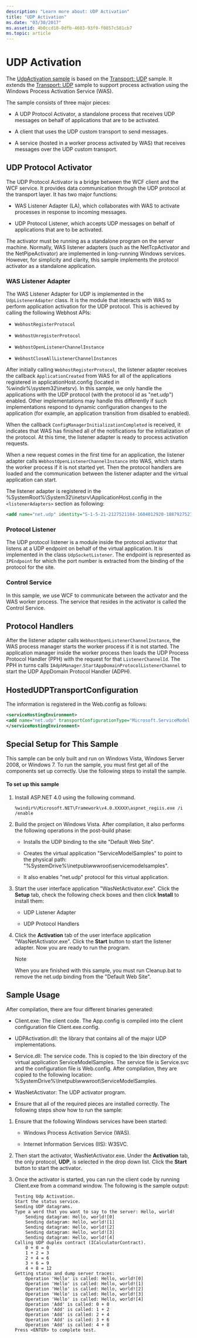 ```yaml
---
description: "Learn more about: UDP Activation"
title: "UDP Activation"
ms.date: "03/30/2017"
ms.assetid: 4b0ccd10-0dfb-4603-93f9-f0857c581cb7
ms.topic: article
---
```

# UDP Activation

The [UdpActivation sample](https://github.com/dotnet/samples/tree/main/framework/wcf) is based on the [Transport: UDP](transport-udp.md) sample. It extends the [Transport: UDP](transport-udp.md) sample to support process activation using the Windows Process Activation Service (WAS).

The sample consists of three major pieces:

- A UDP Protocol Activator, a standalone process that receives UDP messages on behalf of applications that are to be activated.

- A client that uses the UDP custom transport to send messages.

- A service (hosted in a worker process activated by WAS) that receives messages over the UDP custom transport.

## UDP Protocol Activator

The UDP Protocol Activator is a bridge between the WCF client and the WCF service. It provides data communication through the UDP protocol at the transport layer. It has two major functions:

- WAS Listener Adapter (LA), which collaborates with WAS to activate processes in response to incoming messages.

- UDP Protocol Listener, which accepts UDP messages on behalf of applications that are to be activated.

The activator must be running as a standalone program on the server machine. Normally, WAS listener adapters (such as the NetTcpActivator and the NetPipeActivator) are implemented in long-running Windows services. However, for simplicity and clarity, this sample implements the protocol activator as a standalone application.

### WAS Listener Adapter

The WAS Listener Adapter for UDP is implemented in the `UdpListenerAdapter` class. It is the module that interacts with WAS to perform application activation for the UDP protocol. This is achieved by calling the following Webhost APIs:

- `WebhostRegisterProtocol`

- `WebhostUnregisterProtocol`

- `WebhostOpenListenerChannelInstance`

- `WebhostCloseAllListenerChannelInstances`

After initially calling `WebhostRegisterProtocol`, the listener adapter receives the callback `ApplicationCreated` from WAS for all of the applications registered in applicationHost.config (located in %windir%\system32\inetsrv). In this sample, we only handle the applications with the UDP protocol (with the protocol id as "net.udp") enabled. Other implementations may handle this differently if such implementations respond to dynamic configuration changes to the application (for example, an application transition from disabled to enabled).

When the callback `ConfigManagerInitializationCompleted` is received, it indicates that WAS has finished all of the notifications for the initialization of the protocol. At this time, the listener adapter is ready to process activation requests.

When a new request comes in the first time for an application, the listener adapter calls `WebhostOpenListenerChannelInstance` into WAS, which starts the worker process if it is not started yet. Then the protocol handlers are loaded and the communication between the listener adapter and the virtual application can start.

The listener adapter is registered in the %SystemRoot%\System32\inetsrv\ApplicationHost.config in the `<listenerAdapters>` section as following:

```xml
<add name="net.udp" identity="S-1-5-21-2127521184-1604012920-1887927527-387045" />
```

### Protocol Listener

The UDP protocol listener is a module inside the protocol activator that listens at a UDP endpoint on behalf of the virtual application. It is implemented in the class `UdpSocketListener`. The endpoint is represented as `IPEndpoint` for which the port number is extracted from the binding of the protocol for the site.

### Control Service

In this sample, we use WCF to communicate between the activator and the WAS worker process. The service that resides in the activator is called the Control Service.

## Protocol Handlers

After the listener adapter calls `WebhostOpenListenerChannelInstance`, the WAS process manager starts the worker process if it is not started. The application manager inside the worker process then loads the UDP Process Protocol Handler (PPH) with the request for that `ListenerChannelId`. The PPH in turns calls `IAdphManager`.`StartAppDomainProtocolListenerChannel` to start the UDP AppDomain Protocol Handler (ADPH).

## HostedUDPTransportConfiguration

The information is registered in the Web.config as follows:

```xml
<serviceHostingEnvironment>
<add name="net.udp" transportConfigurationType="Microsoft.ServiceModel.Samples.Hosting.HostedUdpTransportConfiguration, UdpActivation, Version=1.0.0.0, Culture=neutral, PublicKeyToken=6fa904d2da1848d6" />
</serviceHostingEnvironment>
```

## Special Setup for This Sample

This sample can be only built and run on Windows Vista, Windows Server 2008, or Windows 7. To run the sample, you must first get all of the components set up correctly. Use the following steps to install the sample.

#### To set up this sample

1. Install ASP.NET 4.0 using the following command.

    ```console
    %windir%\Microsoft.NET\Framework\v4.0.XXXXX\aspnet_regiis.exe /i /enable
    ```

2. Build the project on Windows Vista. After compilation, it also performs the following operations in the post-build phase:

    - Installs the UDP binding to the site "Default Web Site".

    - Creates the virtual application "ServiceModelSamples" to point to the physical path: "%SystemDrive%\inetpub\wwwroot\servicemodelsamples".

    - It also enables "net.udp" protocol for this virtual application.

3. Start the user interface application "WasNetActivator.exe". Click the **Setup** tab, check the following check boxes and then click **Install** to install them:

    - UDP Listener Adapter

    - UDP Protocol Handlers

4. Click the **Activation** tab of the user interface application "WasNetActivator.exe". Click the **Start** button to start the listener adapter. Now you are ready to run the program.

    > [!NOTE]
    > When you are finished with this sample, you must run Cleanup.bat to remove the net.udp binding from the "Default Web Site".

## Sample Usage

After compilation, there are four different binaries generated:

- Client.exe: The client code. The App.config is compiled into the client configuration file Client.exe.config.

- UDPActivation.dll: the library that contains all of the major UDP implementations.

- Service.dll: The service code. This is copied to the \bin directory of the virtual application ServiceModelSamples. The service file is Service.svc and the configuration file is Web.config. After compilation, they are copied to the following location: %SystemDrive%\Inetpub\wwwroot\ServiceModelSamples.

- WasNetActivator: The UDP activator program.

- Ensure that all of the required pieces are installed correctly. The following steps show how to run the sample:

1. Ensure that the following Windows services have been started:

    - Windows Process Activation Service (WAS).

    - Internet Information Services (IIS): W3SVC.

2. Then start the activator, WasNetActivator.exe. Under the **Activation** tab, the only protocol, **UDP**, is selected in the drop down list. Click the **Start** button to start the activator.

3. Once the activator is started, you can run the client code by running Client.exe from a command window. The following is the sample output:

    ```console
    Testing Udp Activation.
    Start the status service.
    Sending UDP datagrams.
    Type a word that you want to say to the server: Hello, world!
        Sending datagram: Hello, world![0]
        Sending datagram: Hello, world![1]
        Sending datagram: Hello, world![2]
        Sending datagram: Hello, world![3]
        Sending datagram: Hello, world![4]
    Calling UDP duplex contract (ICalculatorContract).
        0 + 0 = 0
        1 + 2 = 3
        2 + 4 = 6
        3 + 6 = 9
        4 + 8 = 12
    Getting status and dump server traces:
        Operation 'Hello' is called: Hello, world![0]
        Operation 'Hello' is called: Hello, world![1]
        Operation 'Hello' is called: Hello, world![2]
        Operation 'Hello' is called: Hello, world![3]
        Operation 'Hello' is called: Hello, world![4]
        Operation 'Add' is called: 0 + 0
        Operation 'Add' is called: 1 + 2
        Operation 'Add' is called: 2 + 4
        Operation 'Add' is called: 3 + 6
        Operation 'Add' is called: 4 + 8
    Press <ENTER> to complete test.
    ```
